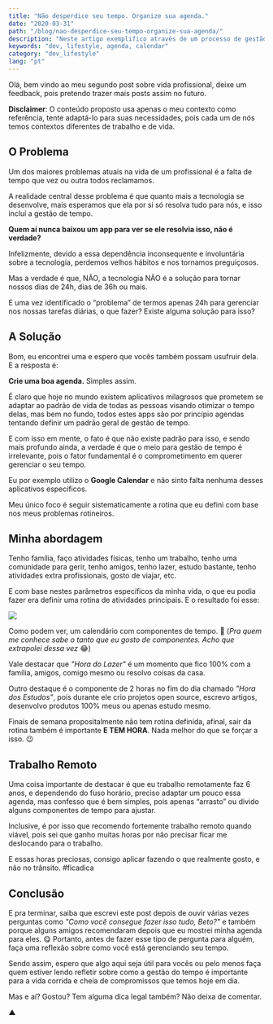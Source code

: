 ```yaml
---
title: "Não desperdice seu tempo. Organize sua agenda."
date: "2020-03-31"
path: "/blog/nao-desperdice-seu-tempo-organize-sua-agenda/"
description: "Neste artigo exemplifico através de um processo de gestão de tempo que eu mesmo defini para mim utilizando o Google Calendar como você também pode otimizar o seu tempo através de hábitos simples."
keywords: "dev, lifestyle, agenda, calendar"
category: "dev_lifestyle"
lang: "pt"
---
```


Olá, bem vindo ao meu segundo post sobre vida profissional, deixe um feedback, pois pretendo trazer mais posts assim no futuro.

**Disclaimer**: O conteúdo proposto usa apenas o meu contexto como referência, tente adaptá-lo para suas necessidades, pois cada um de nós temos contextos diferentes de trabalho e de vida.

## O Problema

Um dos maiores problemas atuais na vida de um profissional é a falta de tempo que vez ou outra todos reclamamos.

A realidade central desse problema é que quanto mais a tecnologia se desenvolve, mais esperamos que ela por si só resolva tudo para nós, e isso incluí a gestão de tempo.

**Quem aí nunca baixou um app para ver se ele resolvia isso, não é verdade?**

Infelizmente, devido a essa dependência inconsequente e involuntária sobre a tecnologia, perdemos velhos hábitos e nos tornamos preguiçosos.

Mas a verdade é que, NÃO, a tecnologia NÃO é a solução para tornar nossos dias de 24h, dias de 36h ou mais.

E uma vez identificado o “problema” de termos apenas 24h para gerenciar nos nossas tarefas diárias, o que fazer? Existe alguma solução para isso?

## A Solução

Bom, eu encontrei uma e espero que vocês também possam usufruir dela. E a resposta é:

**Crie uma boa agenda.** Simples assim.

É claro que hoje no mundo existem aplicativos milagrosos que prometem se adaptar ao padrão de vida de todas as pessoas visando otimizar o tempo delas, mas bem no fundo, todos estes apps são por princípio agendas tentando definir um padrão geral de gestão de tempo.

E com isso em mente, o fato é que não existe padrão para isso, e sendo mais profundo ainda, a verdade é que o meio para gestão de tempo é irrelevante, pois o fator fundamental é o comprometimento em querer gerenciar o seu tempo.

Eu por exemplo utilizo o **Google Calendar** e não sinto falta nenhuma desses aplicativos específicos.

Meu único foco é seguir sistematicamente a rotina que eu defini com base nos meus problemas rotineiros.

## Minha abordagem

Tenho família, faço atividades físicas, tenho um trabalho, tenho uma comunidade para gerir, tenho amigos, tenho lazer, estudo bastante, tenho atividades extra profissionais, gosto de viajar, etc.

E com base nestes parâmetros específicos da minha vida, o que eu podia fazer era definir uma rotina de atividades principais. E o resultado foi esse:

<a href="https://user-images.githubusercontent.com/1680157/77971585-72e5ad80-72c5-11ea-8ee4-2118ae390f21.png" target="_blank" rel="noopener noreferrer">
<img src="https://user-images.githubusercontent.com/1680157/77971585-72e5ad80-72c5-11ea-8ee4-2118ae390f21.png" />
</a>

Como podem ver, um calendário com componentes de tempo. 🤯 (_Pra quem me conhece sabe o tanto que eu gosto de componentes. Acho que extrapolei dessa vez_ 😂)

Vale destacar que _"Hora do Lazer"_ é um momento que fico 100% com a família, amigos, comigo mesmo ou resolvo coisas da casa.

Outro destaque é o componente de 2 horas no fim do dia chamado _"Hora dos Estudos"_, pois durante ele crio projetos open source, escrevo artigos, desenvolvo produtos 100% meus ou apenas estudo mesmo.

Finais de semana propositalmente não tem rotina definida, afinal, sair da rotina também é importante **E TEM HORA**. Nada melhor do que se forçar a isso. 😉

## Trabalho Remoto

Uma coisa importante de destacar é que eu trabalho remotamente faz 6 anos, e dependendo do fuso horário, preciso adaptar um pouco essa agenda, mas confesso que é bem simples, pois apenas “arrasto” ou divido alguns componentes de tempo para ajustar.

Inclusive, é por isso que recomendo fortemente trabalho remoto quando viável, pois sei que ganho muitas horas por não precisar ficar me deslocando para o trabalho.

E essas horas preciosas, consigo aplicar fazendo o que realmente gosto, e não no trânsito. #ficadica

## Conclusão

E pra terminar, saiba que escrevi este post depois de ouvir várias vezes perguntas como _"Como você consegue fazer isso tudo, Beto?"_ e também porque alguns amigos recomendaram depois que eu mostrei minha agenda para eles. 😋 Portanto, antes de fazer esse tipo de pergunta para alguém, faça uma reflexão sobre como você está gerenciando seu tempo.

Sendo assim, espero que algo aqui seja útil para vocês ou pelo menos faça quem estiver lendo refletir sobre como a gestão do tempo é importante para a vida corrida e cheia de compromissos que temos hoje em dia.

Mas e aí? Gostou? Tem alguma dica legal também? Não deixa de comentar.

▲
